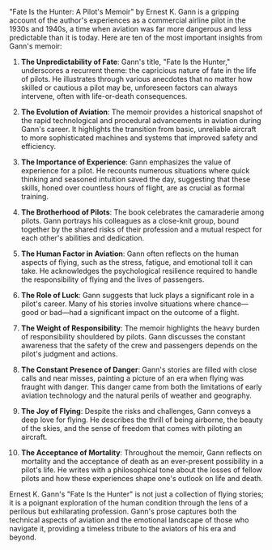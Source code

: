 "Fate Is the Hunter: A Pilot's Memoir" by Ernest K. Gann is a gripping account of the author's experiences as a commercial airline pilot in the 1930s and 1940s, a time when aviation was far more dangerous and less predictable than it is today. Here are ten of the most important insights from Gann's memoir:

1. **The Unpredictability of Fate**: Gann's title, "Fate Is the Hunter," underscores a recurrent theme: the capricious nature of fate in the life of pilots. He illustrates through various anecdotes that no matter how skilled or cautious a pilot may be, unforeseen factors can always intervene, often with life-or-death consequences.

2. **The Evolution of Aviation**: The memoir provides a historical snapshot of the rapid technological and procedural advancements in aviation during Gann's career. It highlights the transition from basic, unreliable aircraft to more sophisticated machines and systems that improved safety and efficiency.

3. **The Importance of Experience**: Gann emphasizes the value of experience for a pilot. He recounts numerous situations where quick thinking and seasoned intuition saved the day, suggesting that these skills, honed over countless hours of flight, are as crucial as formal training.

4. **The Brotherhood of Pilots**: The book celebrates the camaraderie among pilots. Gann portrays his colleagues as a close-knit group, bound together by the shared risks of their profession and a mutual respect for each other's abilities and dedication.

5. **The Human Factor in Aviation**: Gann often reflects on the human aspects of flying, such as the stress, fatigue, and emotional toll it can take. He acknowledges the psychological resilience required to handle the responsibility of flying and the lives of passengers.

6. **The Role of Luck**: Gann suggests that luck plays a significant role in a pilot's career. Many of his stories involve situations where chance—good or bad—had a significant impact on the outcome of a flight.

7. **The Weight of Responsibility**: The memoir highlights the heavy burden of responsibility shouldered by pilots. Gann discusses the constant awareness that the safety of the crew and passengers depends on the pilot's judgment and actions.

8. **The Constant Presence of Danger**: Gann's stories are filled with close calls and near misses, painting a picture of an era when flying was fraught with danger. This danger came from both the limitations of early aviation technology and the natural perils of weather and geography.

9. **The Joy of Flying**: Despite the risks and challenges, Gann conveys a deep love for flying. He describes the thrill of being airborne, the beauty of the skies, and the sense of freedom that comes with piloting an aircraft.

10. **The Acceptance of Mortality**: Throughout the memoir, Gann reflects on mortality and the acceptance of death as an ever-present possibility in a pilot's life. He writes with a philosophical tone about the losses of fellow pilots and how these experiences shape one's outlook on life and death.

Ernest K. Gann's "Fate Is the Hunter" is not just a collection of flying stories; it is a poignant exploration of the human condition through the lens of a perilous but exhilarating profession. Gann's prose captures both the technical aspects of aviation and the emotional landscape of those who navigate it, providing a timeless tribute to the aviators of his era and beyond.
